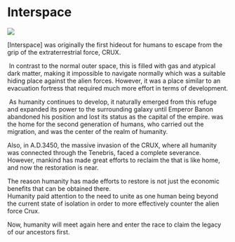 # Interspace
![](https://astrokings.s3.ap-northeast-2.amazonaws.com/html/img/help/1700_01.jpg)

[Interspace] was originally the first hideout for humans to escape from the grip of the extraterrestrial force, CRUX.

​
In contrast to the normal outer space, this is filled with gas and atypical dark matter, making it impossible to navigate normally which was a suitable hiding place against the alien forces. However, it was a place similar to an evacuation fortress that required much more effort in terms of development.

​
As humanity continues to develop, it naturally emerged from this refuge and expanded its power to the surrounding galaxy until Emperor Banon abandoned his position and lost its status as the capital of the empire.<Interspace> was the home for the second generation of humans, who carried out the migration, and was the center of the realm of humanity.

Also, in A.D.3450, the massive invasion of the CRUX, where all humanity was connected through the Tenebris, faced a complete severance.<br>
However, mankind has made great efforts to reclaim the <Interspace> that is like home, and now the restoration is near.

The reason humanity has made efforts to restore <Interspace> is not just the economic benefits that can be obtained there.<br>
Humanity paid attention to the need to unite as one human being beyond the current state of isolation in order to more effectively counter the alien force Crux.

Now, humanity will meet again here and enter the race to claim the legacy of our ancestors first.